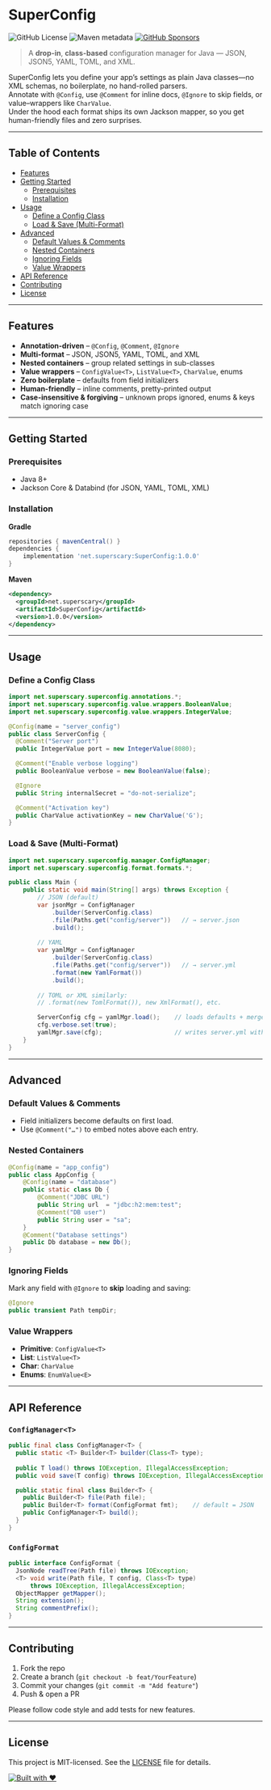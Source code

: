 # SuperConfig

![GitHub License](https://img.shields.io/github/license/SuperScary/SuperConfig?style=for-the-badge)
![Maven metadata](https://img.shields.io/maven-metadata/v?metadataUrl=https%3A%2F%2Frepo1.maven.org%2Fmaven2%2Fnet%2Fsuperscary%2FSuperConfig%2Fmaven-metadata.xml&style=for-the-badge)
[![GitHub Sponsors](https://img.shields.io/github/sponsors/SuperScary?style=for-the-badge)](https://github.com/sponsors/SuperScary)

> A **drop-in**, **class-based** configuration manager for Java — JSON, JSON5, YAML, TOML, and XML.

SuperConfig lets you define your app’s settings as plain Java classes—no XML schemas, no boilerplate, no hand-rolled parsers.  
Annotate with `@Config`, use `@Comment` for inline docs, `@Ignore` to skip fields, or value–wrappers like `CharValue`.  
Under the hood each format ships its own Jackson mapper, so you get human-friendly files and zero surprises.

---

## Table of Contents

- [Features](#features)  
- [Getting Started](#getting-started)  
  - [Prerequisites](#prerequisites)  
  - [Installation](#installation)  
- [Usage](#usage)  
  - [Define a Config Class](#define-a-config-class)  
  - [Load & Save (Multi-Format)](#load--save-multi-format)  
- [Advanced](#advanced)  
  - [Default Values & Comments](#default-values--comments)  
  - [Nested Containers](#nested-containers)  
  - [Ignoring Fields](#ignoring-fields)  
  - [Value Wrappers](#value-wrappers)  
- [API Reference](#api-reference)  
- [Contributing](#contributing)  
- [License](#license)  

---

## Features

- **Annotation-driven** – `@Config`, `@Comment`, `@Ignore`  
- **Multi-format** – JSON, JSON5, YAML, TOML, and XML 
- **Nested containers** – group related settings in sub-classes  
- **Value wrappers** – `ConfigValue<T>`, `ListValue<T>`, `CharValue`, enums  
- **Zero boilerplate** – defaults from field initializers  
- **Human-friendly** – inline comments, pretty-printed output  
- **Case-insensitive & forgiving** – unknown props ignored, enums & keys match ignoring case  

---

## Getting Started

### Prerequisites

- Java 8+  
- Jackson Core & Databind (for JSON, YAML, TOML, XML)  

### Installation

**Gradle**  
```groovy
repositories { mavenCentral() }
dependencies {
    implementation 'net.superscary:SuperConfig:1.0.0'
}
````

**Maven**

```xml
<dependency>
  <groupId>net.superscary</groupId>
  <artifactId>SuperConfig</artifactId>
  <version>1.0.0</version>
</dependency>
```

---

## Usage

### Define a Config Class

```java
import net.superscary.superconfig.annotations.*;
import net.superscary.superconfig.value.wrappers.BooleanValue;
import net.superscary.superconfig.value.wrappers.IntegerValue;

@Config(name = "server_config")
public class ServerConfig {
  @Comment("Server port")
  public IntegerValue port = new IntegerValue(8080);

  @Comment("Enable verbose logging")
  public BooleanValue verbose = new BooleanValue(false);

  @Ignore
  public String internalSecret = "do-not-serialize";

  @Comment("Activation key")
  public CharValue activationKey = new CharValue('G');
}
```

### Load & Save (Multi-Format)

```java
import net.superscary.superconfig.manager.ConfigManager;
import net.superscary.superconfig.format.formats.*;

public class Main {
    public static void main(String[] args) throws Exception {
        // JSON (default)
        var jsonMgr = ConfigManager
            .builder(ServerConfig.class)
            .file(Paths.get("config/server"))   // → server.json
            .build();
        
        // YAML
        var yamlMgr = ConfigManager
            .builder(ServerConfig.class)
            .file(Paths.get("config/server"))   // → server.yml
            .format(new YamlFormat())
            .build();
        
        // TOML or XML similarly:
        // .format(new TomlFormat()), new XmlFormat(), etc.

        ServerConfig cfg = yamlMgr.load();    // loads defaults + merges existing
        cfg.verbose.set(true);
        yamlMgr.save(cfg);                    // writes server.yml with comments
    }
}
```

---

## Advanced

### Default Values & Comments

* Field initializers become defaults on first load.
* Use `@Comment("…")` to embed notes above each entry.

### Nested Containers

```java
@Config(name = "app_config")
public class AppConfig {
    @Config(name = "database")
    public static class Db {
        @Comment("JDBC URL")     
        public String url  = "jdbc:h2:mem:test";
        @Comment("DB user")      
        public String user = "sa";
    }
    @Comment("Database settings")
    public Db database = new Db();
}
```

### Ignoring Fields

Mark any field with `@Ignore` to **skip** loading and saving:

```java
@Ignore 
public transient Path tempDir;
```

### Value Wrappers

* **Primitive**: `ConfigValue<T>`
* **List**: `ListValue<T>`
* **Char**: `CharValue`
* **Enums**: `EnumValue<E>`

---

## API Reference

### `ConfigManager<T>`

```java
public final class ConfigManager<T> {
  public static <T> Builder<T> builder(Class<T> type);
  
  public T load() throws IOException, IllegalAccessException;
  public void save(T config) throws IOException, IllegalAccessException;

  public static final class Builder<T> {
    public Builder<T> file(Path file);
    public Builder<T> format(ConfigFormat fmt);    // default = JSON
    public ConfigManager<T> build();
  }
}
```

### `ConfigFormat`

```java
public interface ConfigFormat {
  JsonNode readTree(Path file) throws IOException;
  <T> void write(Path file, T config, Class<T> type)
      throws IOException, IllegalAccessException;
  ObjectMapper getMapper();
  String extension();
  String commentPrefix();
}
```

---

## Contributing

1. Fork the repo
2. Create a branch (`git checkout -b feat/YourFeature`)
3. Commit your changes (`git commit -m "Add feature"`)
4. Push & open a PR

Please follow code style and add tests for new features.

---

## License

This project is MIT-licensed. See the [LICENSE](LICENSE) file for details.

[![Built with ♥](https://forthebadge.com/images/featured/featured-built-with-love.svg)](https://github.com/sponsors/SuperScary)

